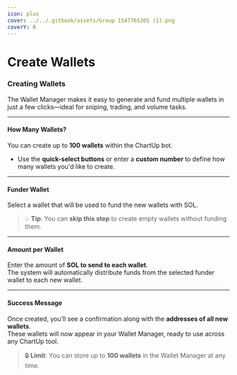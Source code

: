 ```yaml
---
icon: plus
cover: ../../.gitbook/assets/Group 1547765205 (1).png
coverY: 0
---
```


# Create Wallets

### Creating Wallets

The Wallet Manager makes it easy to generate and fund multiple wallets in just a few clicks—ideal for sniping, trading, and volume tasks.

***

#### How Many Wallets?

You can create up to **100 wallets** within the ChartUp bot.

* Use the **quick-select buttons** or enter a **custom number** to define how many wallets you'd like to create.

***

#### Funder Wallet

Select a wallet that will be used to fund the new wallets with SOL.

> 💡 **Tip**: You can **skip this step** to create empty wallets without funding them.

***

#### Amount per Wallet

Enter the amount of **SOL to send to each wallet**.\
The system will automatically distribute funds from the selected funder wallet to each new wallet.

***

#### Success Message

Once created, you’ll see a confirmation along with the **addresses of all new wallets**.\
These wallets will now appear in your Wallet Manager, ready to use across any ChartUp tool.

> 🔒 **Limit**: You can store up to **100 wallets** in the Wallet Manager at any time.
